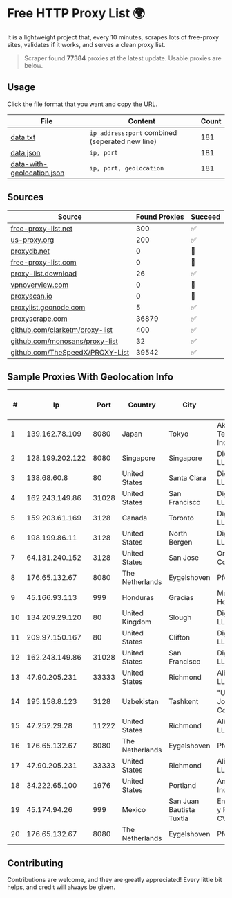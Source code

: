
# Free HTTP Proxy List 🌍

It is a lightweight project that, every 10 minutes, scrapes lots of free-proxy sites, validates if it works, and serves a clean proxy list.


> Scraper found **77384** proxies at the latest update. Usable proxies are below.

## Usage

Click the file format that you want and copy the URL.


|File|Content|Count|
|----|-------|-----|
|[data.txt](https://raw.githubusercontent.com/themiralay/Proxy-List-World/master/data.txt)|`ip_address:port` combined (seperated new line)|181|
|[data.json](https://raw.githubusercontent.com/themiralay/Proxy-List-World/master/data.json)|`ip, port`|181|
|[data-with-geolocation.json](https://raw.githubusercontent.com/themiralay/Proxy-List-World/master/data-with-geolocation.json)|`ip, port, geolocation`|181|

## Sources

|Source|Found Proxies|Succeed|
|------|-------------|-------|
|[free-proxy-list.net](https://free-proxy-list.net)|300|✅|
|[us-proxy.org](https://www.us-proxy.org)|200|✅|
|[proxydb.net](http://proxydb.net)|0|🚫|
|[free-proxy-list.com](https://free-proxy-list.com/?page=&port=&type%5B%5D=http&type%5B%5D=https&up_time=0&search=Search)|0|🚫|
|[proxy-list.download](https://www.proxy-list.download/HTTP)|26|✅|
|[vpnoverview.com](https://vpnoverview.com/privacy/anonymous-browsing/free-proxy-servers)|0|🚫|
|[proxyscan.io](https://www.proxyscan.io)|0|🚫|
|[proxylist.geonode.com](https://proxylist.geonode.com/api/proxy-list?limit=300&page=1&sort_by=lastChecked&sort_type=desc&protocols=http,https)|5|✅|
|[proxyscrape.com](https://api.proxyscrape.com/v2/?request=displayproxies&protocol=http&timeout=10000&country=all&ssl=all&anonymity=all)|36879|✅|
|[github.com/clarketm/proxy-list](https://raw.githubusercontent.com/clarketm/proxy-list/master/proxy-list-raw.txt)|400|✅|
|[github.com/monosans/proxy-list](https://raw.githubusercontent.com/monosans/proxy-list/main/proxies/http.txt)|32|✅|
|[github.com/TheSpeedX/PROXY-List](https://raw.githubusercontent.com/TheSpeedX/PROXY-List/master/http.txt)|39542|✅|


## Sample Proxies With Geolocation Info

|#|Ip|Port|Country|City|Internet Service Provider|
|-|--|----|-------|----|-------------------------|
|1|139.162.78.109|8080|Japan|Tokyo|Akamai Technologies, Inc.|
|2|128.199.202.122|8080|Singapore|Singapore|DigitalOcean, LLC|
|3|138.68.60.8|80|United States|Santa Clara|DigitalOcean, LLC|
|4|162.243.149.86|31028|United States|San Francisco|DigitalOcean, LLC|
|5|159.203.61.169|3128|Canada|Toronto|DigitalOcean, LLC|
|6|198.199.86.11|3128|United States|North Bergen|DigitalOcean, LLC|
|7|64.181.240.152|3128|United States|San Jose|Oracle Corporation|
|8|176.65.132.67|8080|The Netherlands|Eygelshoven|Pfcloud UG|
|9|45.166.93.113|999|Honduras|Gracias|Multicable De Honduras|
|10|134.209.29.120|80|United Kingdom|Slough|DigitalOcean, LLC|
|11|209.97.150.167|80|United States|Clifton|DigitalOcean, LLC|
|12|162.243.149.86|31028|United States|San Francisco|DigitalOcean, LLC|
|13|47.90.205.231|33333|United States|Richmond|Alibaba.com LLC|
|14|195.158.8.123|3128|Uzbekistan|Tashkent|"Uzbektelekom" Joint Stock Company|
|15|47.252.29.28|11222|United States|Richmond|Alibaba Cloud LLC|
|16|176.65.132.67|8080|The Netherlands|Eygelshoven|Pfcloud UG|
|17|47.90.205.231|33333|United States|Richmond|Alibaba.com LLC|
|18|34.222.65.100|1976|United States|Portland|Amazon.com, Inc.|
|19|45.174.94.26|999|Mexico|San Juan Bautista Tuxtla|Enlace de Datos y Redes SA de CV|
|20|176.65.132.67|8080|The Netherlands|Eygelshoven|Pfcloud UG|



## Contributing

Contributions are welcome, and they are greatly appreciated! Every
little bit helps, and credit will always be given.

